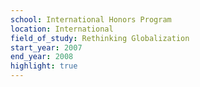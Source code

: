 ```yaml
---
school: International Honors Program
location: International
field_of_study: Rethinking Globalization
start_year: 2007
end_year: 2008
highlight: true
---
```


